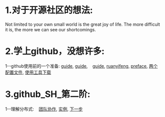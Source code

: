 # 1.对于开源社区的想法:

Not limited to your own small world is the great joy of life. The more difficult it is, the more we can see our shortcomings.

# 2.学上github，没想许多:

  1--github使用前的一个准备: 
    [guide](https://github.com/phodal/github),
    [guide](http://rogerdudler.github.io/git-guide/index.zh.html),
    [guide](https://git-scm.com/book/zh/v1/),
    [ruanyifeng](http://www.ruanyifeng.com/blog/2015/12/git-cheat-sheet.html),
    [preface](./preface.md),
    [两个配置文件](./conf.md),
    [使用工具下载](./download.md)
    
# 3.github_SH_第二阶:
 
  1--理解分布式:
    [团队协作](./Team.md),
    [实例](./Example.md),
    [下一步](./Next.md)
  
  
    
    
    
    
    
    
  
